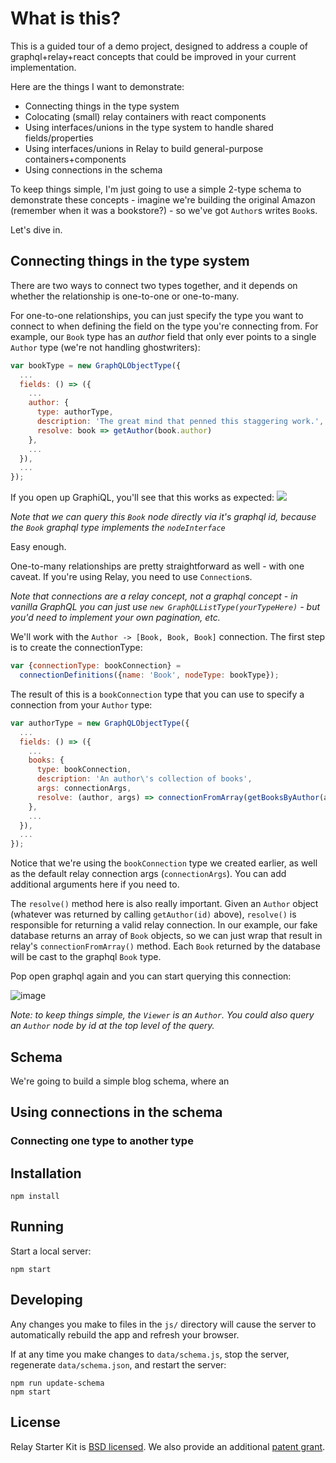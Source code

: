# What is this?

This is a guided tour of a demo project, designed to address a couple of graphql+relay+react concepts that could be improved in your current implementation.

Here are the things I want to demonstrate:

* Connecting things in the type system
* Colocating (small) relay containers with react components
* Using interfaces/unions in the type system to handle shared fields/properties
* Using interfaces/unions in Relay to build general-purpose containers+components
* Using connections in the schema

To keep things simple, I'm just going to use a simple 2-type schema to demonstrate these concepts - imagine we're building the original Amazon (remember when it was a bookstore?) - so we've got `Author`s writes `Book`s.

Let's dive in.

## Connecting things in the type system

There are two ways to connect two types together, and it depends on whether the relationship is one-to-one or one-to-many.

For one-to-one relationships, you can just specify the type you want to connect to when defining the field on the type you're connecting from. For example, our `Book` type has an *author* field that only ever points to a single `Author` type (we're not handling ghostwriters):

```javascript
var bookType = new GraphQLObjectType({
  ...
  fields: () => ({
    ...
    author: {
      type: authorType,
      description: 'The great mind that penned this staggering work.',
      resolve: book => getAuthor(book.author)
    },
    ...
  }),
  ...
});
```

If you open up GraphiQL, you'll see that this works as expected:
![](https://cloud.githubusercontent.com/assets/1147390/17792490/d10deffc-6555-11e6-952d-c19b8eee8490.png)

*Note that we can query this `Book` node directly via it's graphql id, because the `Book` graphql type implements the `nodeInterface`*

Easy enough. 

One-to-many relationships are pretty straightforward as well - with one caveat. If you're using Relay, you need to use `Connection`s.

*Note that connections are a relay concept, not a graphql concept - in vanilla GraphQL you can just use `new GraphQLListType(yourTypeHere)` - but you'd need to implement your own pagination, etc.*

We'll work with the `Author -> [Book, Book, Book]` connection. The first step is to create the connectionType:
```javascript
var {connectionType: bookConnection} =
  connectionDefinitions({name: 'Book', nodeType: bookType});
```

The result of this is a `bookConnection` type that you can use to specify a connection from your `Author` type:

```javascript
var authorType = new GraphQLObjectType({
  ...
  fields: () => ({
    ...
    books: {
      type: bookConnection,
      description: 'An author\'s collection of books',
      args: connectionArgs,
      resolve: (author, args) => connectionFromArray(getBooksByAuthor(author.id), args)
    },
    ...
  }),
  ...
});
```

Notice that we're using the `bookConnection` type we created earlier, as well as the default relay connection args (`connectionArgs`). You can add additional arguments here if you need to.

The `resolve()` method here is also really important. Given an `Author` object (whatever was returned by calling `getAuthor(id)` above), `resolve()` is responsible for returning a valid relay connection. In our example, our fake database returns an array of `Book` objects, so we can just wrap that result in relay's `connectionFromArray()` method. Each `Book` returned by the database will be cast to the graphql `Book` type.

Pop open graphql again and you can start querying this connection:

![image](https://cloud.githubusercontent.com/assets/1147390/17793113/e236ba94-6559-11e6-8b11-b93b428f193b.png)

*Note: to keep things simple, the `Viewer` is an `Author`. You could also query an `Author` node by id at the top level of the query.*




## Schema

We're going to build a simple blog schema, where an 

## Using connections in the schema

### Connecting one type to another type





## Installation

```
npm install
```

## Running

Start a local server:

```
npm start
```

## Developing

Any changes you make to files in the `js/` directory will cause the server to
automatically rebuild the app and refresh your browser.

If at any time you make changes to `data/schema.js`, stop the server,
regenerate `data/schema.json`, and restart the server:

```
npm run update-schema
npm start
```

## License

Relay Starter Kit is [BSD licensed](./LICENSE). We also provide an additional [patent grant](./PATENTS).
